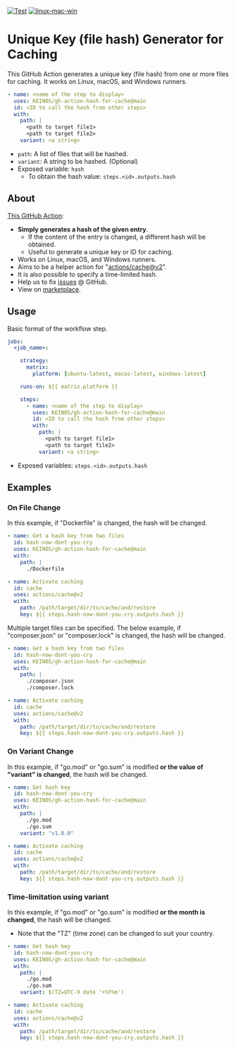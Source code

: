 [![Test](https://github.com/KEINOS/gh-action-hash-for-cache/actions/workflows/basic_func_test.yml/badge.svg)](https://github.com/KEINOS/gh-action-hash-for-cache/actions/workflows/basic_func_test.yml)
[![linux-mac-win](https://github.com/KEINOS/gh-action-hash-for-cache/actions/workflows/platform_test.yml/badge.svg)](https://github.com/KEINOS/gh-action-hash-for-cache/actions/workflows/platform_test.yml)

# Unique Key (file hash) Generator for Caching

This GitHub Action generates a unique key (file hash) from one or more files for caching. It works on Linux, macOS, and Windows runners.

```yaml
- name: <name of the step to display>
  uses: KEINOS/gh-action-hash-for-cache@main
  id: <ID to call the hash from other steps>
  with:
    path: |
      <path to target file1>
      <path to target file2>
    variant: <a string>
```

- `path`: A list of files that will be hashed.
- `variant`: A string to be hashed. (Optional)
- Exposed variable: `hash`
  - To obtain the hash value: `steps.<id>.outputs.hash`

## About

[This GitHub Action](https://github.com/KEINOS/gh-action-hash-for-cache):

- **Simply generates a hash of the given entry**.
  - If the content of the entry is changed, a different hash will be obtained.
  - Useful to generate a unique key or ID for caching.
- Works on Linux, macOS, and Windows runners.
- Aims to be a helper action for "[actions/cache@v2](https://github.com/marketplace/actions/cache)".
- It is also possible to specify a time-limited hash.
- Help us to fix [issues](https://github.com/KEINOS/gh-action-hash-for-cache/issues) @ GitHub.
- View on [marketplace](https://github.com/marketplace/actions/file-hash-for-cache).

## Usage

Basic format of the workflow step.

```yaml
jobs:
  <job_name>:

    strategy:
      matrix:
        platform: [ubuntu-latest, macos-latest, windows-latest]

    runs-on: ${{ matrix.platform }}

    steps:
      - name: <name of the step to display>
        uses: KEINOS/gh-action-hash-for-cache@main
        id: <ID to call the hash from other steps>
        with:
          path: |
            <path to target file1>
            <path to target file2>
          variant: <a string>
```

- Exposed variables: `steps.<id>.outputs.hash`

## Examples

### On File Change

In this example, if "Dockerfile" is changed, the hash will be changed.

```yaml
- name: Get a hash key from two files
  id: hash-now-dont-you-cry
  uses: KEINOS/gh-action-hash-for-cache@main
  with:
    path: |
      ./Dockerfile

- name: Activate caching
  id: cache
  uses: actions/cache@v2
  with:
    path: /path/target/dir/to/cache/and/restore
    key: ${{ steps.hash-now-dont-you-cry.outputs.hash }}
```

Multiple target files can be specified. The below example, if "composer.json" or "composer.lock" is changed, the hash will be changed.

```yaml
- name: Get a hash key from two files
  id: hash-now-dont-you-cry
  uses: KEINOS/gh-action-hash-for-cache@main
  with:
    path: |
      ./composer.json
      ./composer.lock

- name: Activate caching
  id: cache
  uses: actions/cache@v2
  with:
    path: /path/target/dir/to/cache/and/restore
    key: ${{ steps.hash-now-dont-you-cry.outputs.hash }}
```

### On Variant Change

In this example, if "go.mod" or "go.sum" is modified **or the value of "variant" is changed**, the hash will be changed.

```yaml
- name: Get hash key
  id: hash-now-dont-you-cry
  uses: KEINOS/gh-action-hash-for-cache@main
  with:
    path: |
      ./go.mod
      ./go.sum
    variant: "v1.0.0"

- name: Activate caching
  id: cache
  uses: actions/cache@v2
  with:
    path: /path/target/dir/to/cache/and/restore
    key: ${{ steps.hash-now-dont-you-cry.outputs.hash }}
```

### Time-limitation using variant

In this example, if "go.mod" or "go.sum" is modified **or the month is changed**, the hash will be changed.

- Note that the "TZ" (time zone) can be changed to suit your country.

```yaml
- name: Get hash key
  id: hash-now-dont-you-cry
  uses: KEINOS/gh-action-hash-for-cache@main
  with:
    path: |
      ./go.mod
      ./go.sum
    variant: $(TZ=UTC-9 date '+%Y%m')

- name: Activate caching
  id: cache
  uses: actions/cache@v2
  with:
    path: /path/target/dir/to/cache/and/restore
    key: ${{ steps.hash-now-dont-you-cry.outputs.hash }}
```
